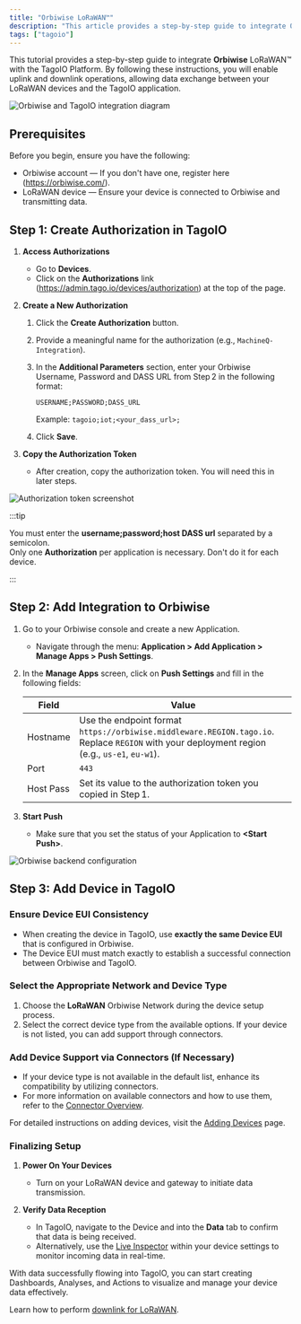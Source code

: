 ```yaml
---
title: "Orbiwise LoRaWAN™"
description: "This article provides a step-by-step guide to integrate Orbiwise LoRaWAN™ with the TagoIO platform, enabling uplink and downlink data exchange between your LoRaWAN devices and TagoIO."
tags: ["tagoio"]
---
```

This tutorial provides a step-by-step guide to integrate **Orbiwise** LoRaWAN™ with the TagoIO Platform. By following these instructions, you will enable uplink and downlink operations, allowing data exchange between your LoRaWAN devices and the TagoIO application.

![Orbiwise and TagoIO integration diagram](/docs_imagem/tagoio/orbiwise-lorawan-2.jpg)

## Prerequisites

Before you begin, ensure you have the following:

- Orbiwise account — If you don't have one, register here (https://orbiwise.com/).
- LoRaWAN device — Ensure your device is connected to Orbiwise and transmitting data.

## Step 1: Create Authorization in TagoIO

1. **Access Authorizations**  
   - Go to **Devices**.  
   - Click on the **Authorizations** link (https://admin.tago.io/devices/authorization) at the top of the page.

2. **Create a New Authorization**  
   1. Click the **Create Authorization** button.  
   2. Provide a meaningful name for the authorization (e.g., `MachineQ-Integration`).  
   3. In the **Additional Parameters** section, enter your Orbiwise Username, Password and DASS URL from Step 2 in the following format:  

      ```
      USERNAME;PASSWORD;DASS_URL
      ```

      Example: `tagoio;iot;<your_dass_url>;`  
   4. Click **Save**.

3. **Copy the Authorization Token**  
   - After creation, copy the authorization token. You will need this in later steps.

![Authorization token screenshot](/docs_imagem/tagoio/1563385125217-eok.png)

:::tip

You must enter the **username;password;host DASS url** separated by a semicolon.  
Only one **Authorization** per application is necessary. Don't do it for each device.

:::



## Step 2: Add Integration to Orbiwise

1. Go to your Orbiwise console and create a new Application.  
   - Navigate through the menu: **Application > Add Application > Manage Apps > Push Settings**.  

2. In the **Manage Apps** screen, click on **Push Settings** and fill in the following fields:

   | Field          | Value                                                                 |
   |----------------|-----------------------------------------------------------------------|
   | Hostname       | Use the endpoint format `https://orbiwise.middleware.REGION.tago.io`. Replace `REGION` with your deployment region (e.g., `us-e1`, `eu-w1`). |
   | Port           | `443`                                                                  |
   | Host Pass      | Set its value to the authorization token you copied in Step 1.         |

3. **Start Push**  
   - Make sure that you set the status of your Application to **&lt;Start Push&gt;**.

![Orbiwise backend configuration](/docs_imagem/tagoio/oribiwse_backend_config-a9U.png)



## Step 3: Add Device in TagoIO

### Ensure Device EUI Consistency
- When creating the device in TagoIO, use **exactly the same Device EUI** that is configured in Orbiwise.
- The Device EUI must match exactly to establish a successful connection between Orbiwise and TagoIO.

### Select the Appropriate Network and Device Type
1. Choose the **LoRaWAN** Orbiwise Network during the device setup process.  
2. Select the correct device type from the available options. If your device is not listed, you can add support through connectors.

### Add Device Support via Connectors (If Necessary)
- If your device type is not available in the default list, enhance its compatibility by utilizing connectors.
- For more information on available connectors and how to use them, refer to the [Connector Overview](/tagoio/devices/payload-parser/connector/connector-overview.md).

For detailed instructions on adding devices, visit the [Adding Devices](/docs/tagoio/devices/) page.


### Finalizing Setup

1. **Power On Your Devices**  
   - Turn on your LoRaWAN device and gateway to initiate data transmission.

2. **Verify Data Reception**  
   - In TagoIO, navigate to the Device and into the **Data** tab to confirm that data is being received.  
   - Alternatively, use the [Live Inspector](/tagoio/devices/live-inspector.md) within your device settings to monitor incoming data in real-time.

With data successfully flowing into TagoIO, you can start creating Dashboards, Analyses, and Actions to visualize and manage your device data effectively.

Learn how to perform [downlink for LoRaWAN](/tagoio/integrations/networks/downlink-for-lorawan.md).
